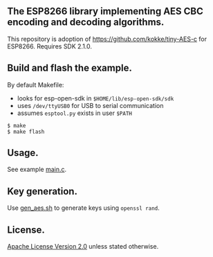 ## The ESP8266 library implementing AES CBC encoding and decoding algorithms.

This repository is adoption of https://github.com/kokke/tiny-AES-c for ESP8266. Requires SDK 2.1.0.

## Build and flash the example.

By default Makefile:
- looks for esp-open-sdk in `$HOME/lib/esp-open-sdk/sdk`
- uses `/dev/ttyUSB0` for USB to serial communication
- assumes `esptool.py` exists in user `$PATH`

```
$ make
$ make flash
```
## Usage.

See example [main.c](example/main.c).

## Key generation.

Use [gen_aes.sh](gen_aes.sh) to generate keys using `openssl rand`.

## License.

[Apache License Version 2.0](LICENSE) unless stated otherwise.